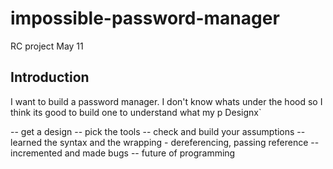 # impossible-password-manager
RC project May 11

## Introduction 

I want to build a password manager. I don't know whats under the hood so I think its good to build one to understand what my p
Designx`


-- get a design
-- pick the tools 
-- check and build your assumptions 
-- learned the syntax and the wrapping
    - dereferencing, passing reference
-- incremented and made bugs
-- future of programming 